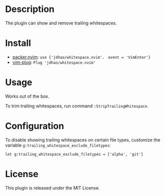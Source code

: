 # Description

The plugin can show and remove trailing whitespaces.

# Install

+ [packer.nvim](https://github.com/wbthomason/packer.nvim): `use {'jdhao/whitespace.nvim'， event = 'VimEnter'}`
+ [vim-plug](https://github.com/junegunn/vim-plug): `Plug 'jdhao/whitespace.nvim'`

# Usage

Works out of the box.

To trim trailing whitespaces, run command `:StripTrailingWhitespace`.

# Configuration

To disable showing trailing whitespaces on certain file types, customize the
variable `g:trailing_whitespace_exclude_filetypes`:

```vim
let g:trailing_whitespace_exclude_filetypes = ['alpha', 'git']
```

# License

This plugin is released under the MIT License.
